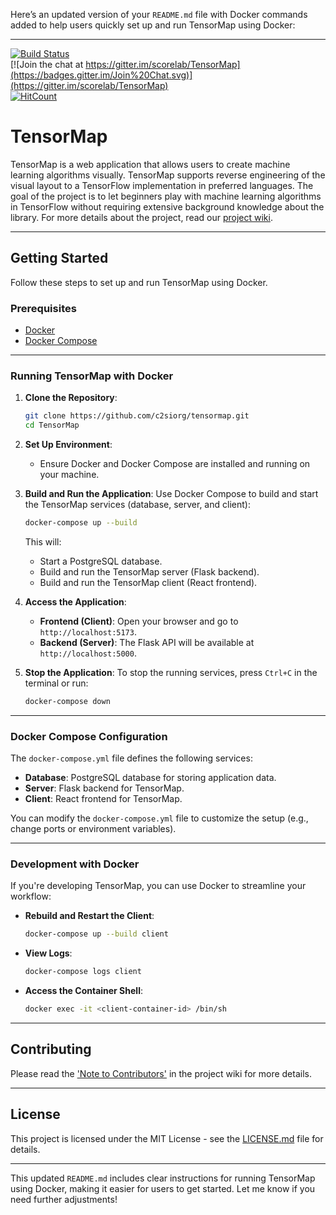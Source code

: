 Here’s an updated version of your `README.md` file with Docker commands added to help users quickly set up and run TensorMap using Docker:

---

[![Build Status](https://travis-ci.com/scorelab/TensorMap.svg?branch=master)](https://travis-ci.com/scorelab/TensorMap)  
[![Join the chat at https://gitter.im/scorelab/TensorMap](https://badges.gitter.im/Join%20Chat.svg)](https://gitter.im/scorelab/TensorMap)  
[![HitCount](http://hits.dwyl.com/scorelab/TensorMap.svg)](http://hits.dwyl.com/scorelab/TensorMap)

# TensorMap

TensorMap is a web application that allows users to create machine learning algorithms visually. TensorMap supports reverse engineering of the visual layout to a TensorFlow implementation in preferred languages. The goal of the project is to let beginners play with machine learning algorithms in TensorFlow without requiring extensive background knowledge about the library. For more details about the project, read our [project wiki](https://github.com/scorelab/TensorMap/wiki).

---

## Getting Started

Follow these steps to set up and run TensorMap using Docker.

### Prerequisites
- [Docker](https://docs.docker.com/get-docker/)
- [Docker Compose](https://docs.docker.com/compose/install/)

---

### Running TensorMap with Docker

1. **Clone the Repository**:
   ```bash
   git clone https://github.com/c2siorg/tensormap.git
   cd TensorMap
   ```

2. **Set Up Environment**:
   - Ensure Docker and Docker Compose are installed and running on your machine.

3. **Build and Run the Application**:
   Use Docker Compose to build and start the TensorMap services (database, server, and client):
   ```bash
   docker-compose up --build
   ```

   This will:
   - Start a PostgreSQL database.
   - Build and run the TensorMap server (Flask backend).
   - Build and run the TensorMap client (React frontend).

4. **Access the Application**:
   - **Frontend (Client)**: Open your browser and go to `http://localhost:5173`.
   - **Backend (Server)**: The Flask API will be available at `http://localhost:5000`.

5. **Stop the Application**:
   To stop the running services, press `Ctrl+C` in the terminal or run:
   ```bash
   docker-compose down
   ```

---

### Docker Compose Configuration
The `docker-compose.yml` file defines the following services:
- **Database**: PostgreSQL database for storing application data.
- **Server**: Flask backend for TensorMap.
- **Client**: React frontend for TensorMap.

You can modify the `docker-compose.yml` file to customize the setup (e.g., change ports or environment variables).

---

### Development with Docker
If you're developing TensorMap, you can use Docker to streamline your workflow:
- **Rebuild and Restart the Client**:
  ```bash
  docker-compose up --build client
  ```
- **View Logs**:
  ```bash
  docker-compose logs client
  ```
- **Access the Container Shell**:
  ```bash
  docker exec -it <client-container-id> /bin/sh
  ```

---

## Contributing

Please read the ['Note to Contributors'](https://github.com/scorelab/TensorMap/wiki/Note-to-Contributors) in the project wiki for more details.

---

## License

This project is licensed under the MIT License - see the [LICENSE.md](https://github.com/scorelab/TensorMap/blob/master/LICENSE) file for details.

---

This updated `README.md` includes clear instructions for running TensorMap using Docker, making it easier for users to get started. Let me know if you need further adjustments!
